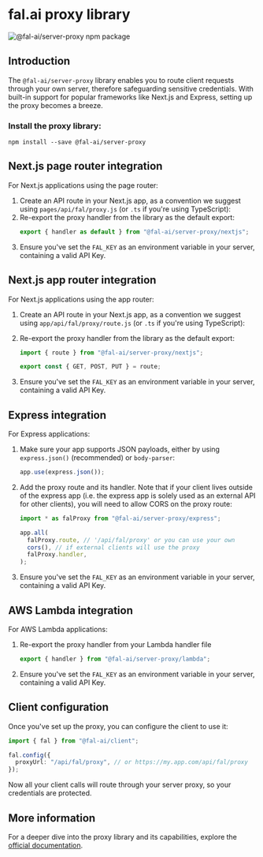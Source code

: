 # fal.ai proxy library

![@fal-ai/server-proxy npm package](https://img.shields.io/npm/v/@fal-ai/server-proxy?color=%237527D7&label=%40fal-ai%2Fserver-proxy&style=flat-square)

## Introduction

The `@fal-ai/server-proxy` library enables you to route client requests through your own server, therefore safeguarding sensitive credentials. With built-in support for popular frameworks like Next.js and Express, setting up the proxy becomes a breeze.

### Install the proxy library:

```
npm install --save @fal-ai/server-proxy
```

## Next.js page router integration

For Next.js applications using the page router:

1. Create an API route in your Next.js app, as a convention we suggest using `pages/api/fal/proxy.js` (or `.ts` if you're using TypeScript):
2. Re-export the proxy handler from the library as the default export:
   ```ts
   export { handler as default } from "@fal-ai/server-proxy/nextjs";
   ```
3. Ensure you've set the `FAL_KEY` as an environment variable in your server, containing a valid API Key.

## Next.js app router integration

For Next.js applications using the app router:

1. Create an API route in your Next.js app, as a convention we suggest using `app/api/fal/proxy/route.js` (or `.ts` if you're using TypeScript):
2. Re-export the proxy handler from the library as the default export:

   ```ts
   import { route } from "@fal-ai/server-proxy/nextjs";

   export const { GET, POST, PUT } = route;
   ```

3. Ensure you've set the `FAL_KEY` as an environment variable in your server, containing a valid API Key.

## Express integration

For Express applications:

1. Make sure your app supports JSON payloads, either by using `express.json()` (recommended) or `body-parser`:
   ```ts
   app.use(express.json());
   ```
2. Add the proxy route and its handler. Note that if your client lives outside of the express app (i.e. the express app is solely used as an external API for other clients), you will need to allow CORS on the proxy route:

   ```ts
   import * as falProxy from "@fal-ai/server-proxy/express";

   app.all(
     falProxy.route, // '/api/fal/proxy' or you can use your own
     cors(), // if external clients will use the proxy
     falProxy.handler,
   );
   ```

3. Ensure you've set the `FAL_KEY` as an environment variable in your server, containing a valid API Key.

## AWS Lambda integration

For AWS Lambda applications:

1. Re-export the proxy handler from your Lambda handler file
   ```ts
   export { handler } from "@fal-ai/server-proxy/lambda";
   ```
2. Ensure you've set the `FAL_KEY` as an environment variable in your server, containing a valid API Key.

## Client configuration

Once you've set up the proxy, you can configure the client to use it:

```ts
import { fal } from "@fal-ai/client";

fal.config({
  proxyUrl: "/api/fal/proxy", // or https://my.app.com/api/fal/proxy
});
```

Now all your client calls will route through your server proxy, so your credentials are protected.

## More information

For a deeper dive into the proxy library and its capabilities, explore the [official documentation](https://fal.ai/docs).
